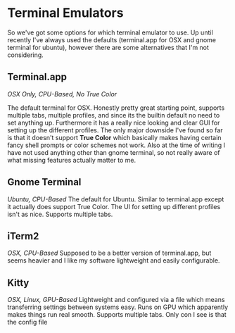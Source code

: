 
# Terminal Emulators

So we've got some options for which terminal emulator to use. Up until recently I've always used the defaults (terminal.app for OSX and gnome terminal for ubuntu), however there are some alternatives that I'm not considering.

## Terminal.app
*OSX Only, CPU-Based, No True Color*

The default terminal for OSX. Honestly pretty great starting point, supports multiple tabs, multiple profiles, and since its the builtin default no need to set anything up. Furthermore it has a really nice looking and clear GUI for setting up the different profiles. The only major downside I've found so far is that it doesn't support **True Color** which basically makes having certain fancy shell prompts or color schemes not work. Also at the time of writing I have not used anything other than gnome terminal, so not really aware of what missing features actually matter to me.

## Gnome Terminal
*Ubuntu, CPU-Based*
The default for Ubuntu. Similar to terminal.app except it actually does support True Color. The UI for setting up different profiles isn't as nice. Supports multiple tabs.

## iTerm2
*OSX, CPU-Based*
Supposed to be a better version of terminal.app, but seems heavier and I like my software lightweight and easily configurable.

## Kitty
*OSX, Linux, GPU-Based*
Lightweight and configured via a file which means transferring settings between systems easy. Runs on GPU which apparently makes things run real smooth. Supports multiple tabs. Only con I see is that the config file